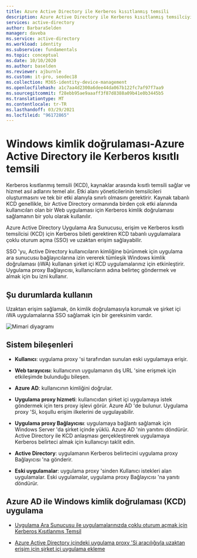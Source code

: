 ```yaml
---
title: Azure Active Directory ile Kerberos kısıtlanmış temsili
description: Azure Active Directory ile Kerberos kısıtlanmış temsilciyi elde etmeye yönelik mimari rehberlik.
services: active-directory
author: BarbaraSelden
manager: daveba
ms.service: active-directory
ms.workload: identity
ms.subservice: fundamentals
ms.topic: conceptual
ms.date: 10/10/2020
ms.author: baselden
ms.reviewer: ajburnle
ms.custom: it-pro, seodec18
ms.collection: M365-identity-device-management
ms.openlocfilehash: a1c7aa4d2300a6dee44da067b122fc7af97f7aa9
ms.sourcegitcommit: f28ebb95ae9aaaff3f87d8388a09b41e0b3445b5
ms.translationtype: MT
ms.contentlocale: tr-TR
ms.lasthandoff: 03/29/2021
ms.locfileid: "96172865"
---
```

# <a name="windows-authentication---kerberos-constrained-delegation-with-azure-active-directory"></a>Windows kimlik doğrulaması-Azure Active Directory ile Kerberos kısıtlı temsili

Kerberos kısıtlanmış temsili (KCD), kaynaklar arasında kısıtlı temsili sağlar ve hizmet asıl adlarını temel alır. Etki alanı yöneticilerinin temsilcileri oluşturmasını ve tek bir etki alanıyla sınırlı olmasını gerektirir. Kaynak tabanlı KCD genellikle, bir Active Directory ormanında birden çok etki alanında kullanıcıları olan bir Web uygulaması için Kerberos kimlik doğrulaması sağlamanın bir yolu olarak kullanılır.

Azure Active Directory Uygulama Ara Sunucusu, erişim ve Kerberos kısıtlı temsilcisi (KCD) için Kerberos bileti gerektiren KCD tabanlı uygulamalara çoklu oturum açma (SSO) ve uzaktan erişim sağlayabilir.

SSO 'yu, Active Directory kullanıcıların kimliğine bürünmek için uygulama ara sunucusu bağlayıcılarına izin vererek tümleşik Windows kimlik doğrulaması (ıWA) kullanan şirket içi KCD uygulamalarınız için etkinleştirir. Uygulama proxy Bağlayıcısı, kullanıcıların adına belirteç göndermek ve almak için bu izni kullanır.

## <a name="use-when"></a>Şu durumlarda kullanın

Uzaktan erişim sağlamak, ön kimlik doğrulamasıyla korumak ve şirket içi ıWA uygulamalarına SSO sağlamak için bir gereksinim vardır.

![Mimari diyagramı](./media/authentication-patterns/kcd-auth.png)

## <a name="components-of-system"></a>Sistem bileşenleri

* **Kullanıcı**: uygulama proxy 'si tarafından sunulan eski uygulamaya erişir.

* **Web tarayıcısı**: kullanıcının uygulamanın dış URL 'sine erişmek için etkileşimde bulunduğu bileşen.

* **Azure AD**: kullanıcının kimliğini doğrular. 

* **Uygulama proxy hizmeti**: kullanıcıdan şirket içi uygulamaya istek göndermek için ters proxy işlevi görür. Azure AD 'de bulunur. Uygulama proxy 'Si, koşullu erişim ilkelerini de uygulayabilir.

* **Uygulama proxy Bağlayıcısı**: uygulamaya bağlantı sağlamak için Windows Server 'da şirket içinde yüklü. Azure AD 'nin yanıtını döndürür. Active Directory ile KCD anlaşması gerçekleştirerek uygulamaya Kerberos belirteci almak için kullanıcıyı taklit edin.

* **Active Directory**: uygulamanın Kerberos belirtecini uygulama proxy Bağlayıcısı 'na gönderir.

* **Eski uygulamalar**: uygulama proxy 'sinden Kullanıcı istekleri alan uygulamalar. Eski uygulamalar, uygulama proxy Bağlayıcısı 'na yanıtı döndürür.

## <a name="implement-windows-authentication-kcd-with-azure-ad"></a>Azure AD ile Windows kimlik doğrulaması (KCD) uygulama

* [Uygulama Ara Sunucusu ile uygulamalarınızda çoklu oturum açmak için Kerberos Kısıtlanmış Temsil](../manage-apps/application-proxy-configure-single-sign-on-with-kcd.md) 

* [Azure Active Directory içindeki uygulama proxy 'Si aracılığıyla uzaktan erişim için şirket içi uygulama ekleme](../manage-apps/application-proxy-add-on-premises-application.md)

